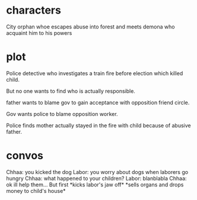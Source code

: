 # characters
City orphan whoe escapes abuse into forest and meets demona who acquaint him to his powers

# plot 
Police detective who investigates a train fire before election which killed child. 

But no one wants to find who is actually responsible.

father wants to blame gov to gain acceptance with opposition friend circle. 

Gov wants police to blame opposition worker.

Police finds mother actually stayed in the fire with child because of abusive father.



# convos
Chhaa: you kicked the dog
Labor: you worry about dogs when laborers go hungry
Chhaa: what happened to your children?
Labor: blanblabla
Chhaa: ok ill help them... But first \*kicks labor's jaw off\* \*sells organs and drops money to child's house\*
